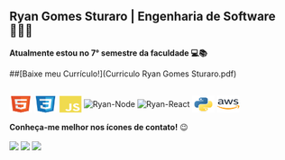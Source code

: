 ## Ryan Gomes Sturaro | Engenharia de Software 👨🏼‍🎓
<b>Atualmente estou no 7° semestre da faculdade 💻📚</b>

##[Baixe meu Currículo!](Curriculo Ryan Gomes Sturaro.pdf)

<div style="display: inline_block"><br>
  <img align="center" alt="Ryan-HTML" height="30" width="40" src="https://raw.githubusercontent.com/devicons/devicon/master/icons/html5/html5-original.svg">
  <img align="center" alt="Ryan-CSS" height="30" width="40" src="https://raw.githubusercontent.com/devicons/devicon/master/icons/css3/css3-original.svg">
  <img align="center" alt="Ryan-Js" height="30" width="40" src="https://raw.githubusercontent.com/devicons/devicon/master/icons/javascript/javascript-plain.svg">
  <img align="center" alt="Ryan-Node" height="30" width="30" src="https://cdn-icons-png.flaticon.com/512/5968/5968322.png">
   <img align="center" alt="Ryan-React" height="30" width="40" src="https://upload.wikimedia.org/wikipedia/commons/a/a7/React-icon.svg">
  <img align="center" alt="Ryan-Python" height="30" width="40" src="https://raw.githubusercontent.com/devicons/devicon/master/icons/python/python-original.svg">
  <img align="center" alt="Ryan-AWS" height="30" width="40" src="https://github.com/devicons/devicon/blob/master/icons/amazonwebservices/amazonwebservices-original-wordmark.svg">



</div>
<div
  <br></br>
  </div>
<b>Conheça-me melhor nos ícones de contato!</b> 😉
 <br></br> 
  <a href="https://instagram.com/ryan.sturaro" target="_blank"><img src="https://img.shields.io/badge/-Instagram-%23E4405F?style=for-the-badge&logo=instagram&logoColor=white" target="_blank"></a>
  <a href = "https://mail.google.com/mail/u/0/?pli=1#inbox?compose=GTvVlcSHxjWHWdJTdMbGcDpmbWJmzlFJjjkjxxSxgmKwnCXzxbphPDCMxlgljDxpknPRQbjJDvwJK"><img src="https://img.shields.io/badge/-Gmail-%23333?style=for-the-badge&logo=gmail&logoColor=white" target="_blank"></a>
  <a href="https://www.linkedin.com/in/ryansturaro/" target="_blank"><img src="https://img.shields.io/badge/-LinkedIn-%230077B5?style=for-the-badge&logo=linkedin&logoColor=white" target="_blank"></a>
  </div>
